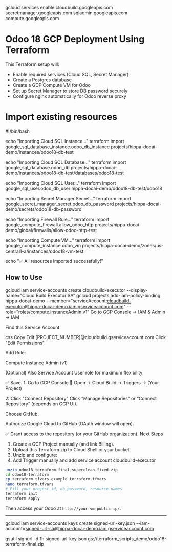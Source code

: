 gcloud services enable cloudbuild.googleapis.com secretmanager.googleapis.com sqladmin.googleapis.com compute.googleapis.com

# Odoo 18 GCP Deployment Using Terraform

This Terraform setup will:
- Enable required services (Cloud SQL, Secret Manager)
- Create a Postgres database
- Create a GCP Compute VM for Odoo
- Set up Secret Manager to store DB password securely
- Configure nginx automatically for Odoo reverse proxy

# Import existing resources

#!/bin/bash

echo "Importing Cloud SQL Instance..."
terraform import google_sql_database_instance.odoo_db_instance projects/hippa-docai-demo/instances/odoo18-db-test

echo "Importing Cloud SQL Database..."
terraform import google_sql_database.odoo_db projects/hippa-docai-demo/instances/odoo18-db-test/databases/odoo18-test

echo "Importing Cloud SQL User..."
terraform import google_sql_user.odoo_db_user hippa-docai-demo/odoo18-db-test/odoo18

echo "Importing Secret Manager Secret..."
terraform import google_secret_manager_secret.odoo_db_password projects/hippa-docai-demo/secrets/odoo18-db-password

echo "Importing Firewall Rule..."
terraform import google_compute_firewall.allow_odoo_http projects/hippa-docai-demo/global/firewalls/allow-odoo-http-test

echo "Importing Compute VM..."
terraform import google_compute_instance.odoo_vm projects/hippa-docai-demo/zones/us-central1-a/instances/odoo18-vm-test

echo "✅ All resources imported successfully!"


## How to Use

gcloud iam service-accounts create cloudbuild-executor --display-name="Cloud Build Executor SA"
gcloud projects add-iam-policy-binding hippa-docai-demo --member="serviceAccount:cloudbuild-executor@hippa-docai-demo.iam.gserviceaccount.com" --role="roles/compute.instanceAdmin.v1"
Go to GCP Console → IAM & Admin → IAM

Find this Service Account:

css
Copy
Edit
[PROJECT_NUMBER]@cloudbuild.gserviceaccount.com
Click "Edit Permissions".

Add Role:

Compute Instance Admin (v1)

(Optional) Also Service Account User role for maximum flexibility

✅ Save.
1: Go to GCP Console
🔵 Open →
Cloud Build → Triggers → (Your Project)

2: Click "Connect Repository"
Click “Manage Repositories” or “Connect Repository” (depends on GCP UI).

Choose GitHub.

Authorize Google Cloud to GitHub (OAuth window will open).

✅ Grant access to the repository (or your GitHub organization).
Next Steps
1. Create a GCP Project manually (and link Billing).
2. Upload this Terraform zip to Cloud Shell or your bucket.
3. Unzip and configure:
4. Add Trigger manually and add service account cloudbuild-executor
```bash
unzip odoo18-terraform-final-superclean-fixed.zip
cd odoo18-terraform
cp terraform.tfvars.example terraform.tfvars
nano terraform.tfvars
# Fill your project_id, db_password, resource names
terraform init
terraform apply
```

Then access your Odoo at `http://your-vm-public-ip/`.

---

gcloud iam service-accounts keys create signed-url-key.json   --iam-account=signed-url-sa@hippa-docai-demo.iam.gserviceaccount.com

gsutil signurl -d 1h signed-url-key.json gs://terraform_scripts_demo/odoo18-terraform-final.zip